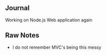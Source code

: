 ## Journal
Working on Node.js Web application again

## Raw Notes
- I do not remember MVC's being this messy
